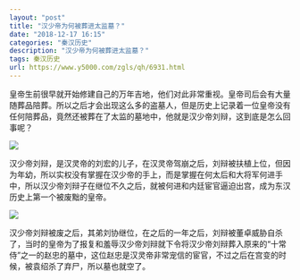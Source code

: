 ```yaml
---
layout: "post"
title: "汉少帝为何被葬进太监墓？"
date: "2018-12-17 16:15"
categories: "秦汉历史"
description: "汉少帝为何被葬进太监墓？"
tags: 秦汉历史
url: https://www.y5000.com/zgls/qh/6931.html
---
```






皇帝生前很早就开始修建自己的万年吉地，他们对此非常重视。皇帝司后会有大量随葬品陪葬。所以之后才会出现这么多的盗墓人，但是历史上记录着一位皇帝没有任何陪葬品，竟然还被葬在了太监的墓地中，他就是汉少帝刘辩，这到底是怎么回事呢？

![](https://img.y5000.com/uploads/allimg/161209/145KVP4-0.jpg)

汉少帝刘辩，是汉灵帝的刘宏的儿子，在汉灵帝驾崩之后，刘辩被扶植上位，但因为年幼，所以实权没有掌握在汉少帝的手上，而是掌握在何太后和大将军何进手中，所以汉少帝刘辩子在继位不久之后，就被何进和内廷宦官逼迫出宫，成为东汉历史上第一个被废黜的皇帝。

![](https://img.y5000.com/uploads/allimg/161209/145KW2I-1.jpg)

汉少帝刘辩被废之后，其弟刘协继位，在之后的一年之后，刘辩被董卓威胁自杀了，当时的皇帝为了报复和羞辱汉少帝刘辩就下令将汉少帝刘辩葬入原来的“十常侍”之一的赵忠的墓中，这位赵忠是汉灵帝非常宠信的宦官，不过之后在宫变的时候，被袁绍杀了弃尸，所以墓也就空了。
